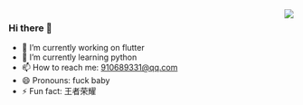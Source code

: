 <img align="right" src="https://github-readme-stats.vercel.app/api?username=liberations&show_icons=true&icon_color=CE1D2D&text_color=718096&bg_color=ffffff&hide_title=true" />

### Hi there 👋

- 🔭 I’m currently working on flutter
- 🌱 I’m currently learning python
- 📫 How to reach me: 910689331@qq.com
- 😄 Pronouns: fuck baby
- ⚡ Fun fact: 王者荣耀

